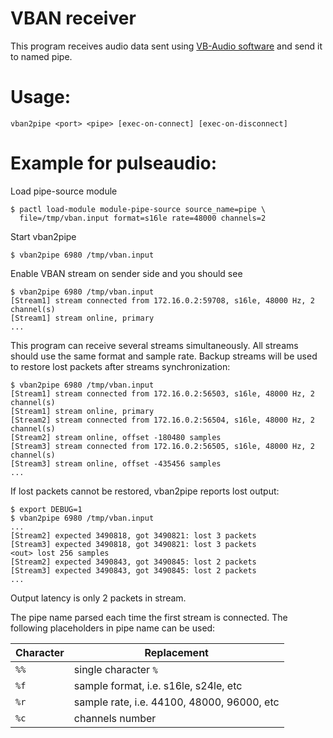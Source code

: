 # VBAN receiver

This program receives audio data sent using [VB-Audio software](https://www.vb-audio.com/)
and send it to named pipe.

# Usage:

```
vban2pipe <port> <pipe> [exec-on-connect] [exec-on-disconnect]
```

# Example for pulseaudio:

Load pipe-source module
```
$ pactl load-module module-pipe-source source_name=pipe \
  file=/tmp/vban.input format=s16le rate=48000 channels=2
```

Start vban2pipe
```
$ vban2pipe 6980 /tmp/vban.input
```

Enable VBAN stream on sender side and you should see
```
$ vban2pipe 6980 /tmp/vban.input
[Stream1] stream connected from 172.16.0.2:59708, s16le, 48000 Hz, 2 channel(s)
[Stream1] stream online, primary
...

```

This program can receive several streams simultaneously. All streams should use
the same format and sample rate. Backup streams will be used to restore lost
packets after streams synchronization:
```
$ vban2pipe 6980 /tmp/vban.input
[Stream1] stream connected from 172.16.0.2:56503, s16le, 48000 Hz, 2 channel(s)
[Stream1] stream online, primary
[Stream2] stream connected from 172.16.0.2:56504, s16le, 48000 Hz, 2 channel(s)
[Stream2] stream online, offset -180480 samples
[Stream3] stream connected from 172.16.0.2:56505, s16le, 48000 Hz, 2 channel(s)
[Stream3] stream online, offset -435456 samples
...
```

If lost packets cannot be restored, vban2pipe reports lost output:
```
$ export DEBUG=1
$ vban2pipe 6980 /tmp/vban.input
...
[Stream2] expected 3490818, got 3490821: lost 3 packets
[Stream3] expected 3490818, got 3490821: lost 3 packets
<out> lost 256 samples
[Stream2] expected 3490843, got 3490845: lost 2 packets
[Stream3] expected 3490843, got 3490845: lost 2 packets
...

```

Output latency is only 2 packets in stream.

The pipe name parsed each time the first stream is connected.
The following placeholders in pipe name can be used:

| Character | Replacement                                |
| --------- | ------------------------------------------ |
| `%%`      | single character `%`                       |
| `%f`      | sample format, i.e. s16le, s24le, etc      |
| `%r`      | sample rate, i.e. 44100, 48000, 96000, etc |
| `%c`      | channels number                            |
